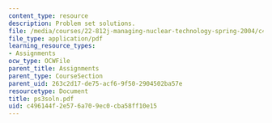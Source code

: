 ```yaml
---
content_type: resource
description: Problem set solutions.
file: /media/courses/22-812j-managing-nuclear-technology-spring-2004/c496144f2e576a709ec0cba58ff10e15_ps3soln.pdf
file_type: application/pdf
learning_resource_types:
- Assignments
ocw_type: OCWFile
parent_title: Assignments
parent_type: CourseSection
parent_uid: 263c2d17-de75-acf6-9f50-2904502ba57e
resourcetype: Document
title: ps3soln.pdf
uid: c496144f-2e57-6a70-9ec0-cba58ff10e15
---
```

